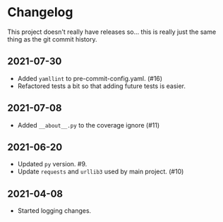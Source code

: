 # Changelog

This project doesn't really have releases so... this is really just the same
thing as the git commit history.


## 2021-07-30
+ Added `yamllint` to pre-commit-config.yaml. (#16)
+ Refactored tests a bit so that adding future tests is easier.


## 2021-07-08
+ Added `__about__.py` to the coverage ignore (#11)


## 2021-06-20
+ Updated `py` version. #9.
+ Update `requests` and `urllib3` used by main project. (#10)


## 2021-04-08
+ Started logging changes.
